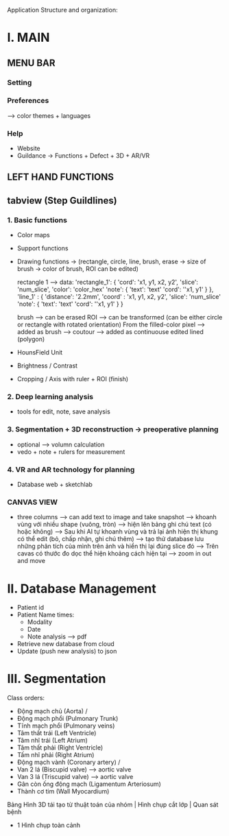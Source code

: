 Application Structure and organization:

# I. MAIN 
## MENU BAR
### Setting
### Preferences 
--> color themes + languages

### Help 
* Website 
* Guildance 
-> Functions + Defect + 3D + AR/VR

## LEFT HAND FUNCTIONS
## tabview (Step Guildlines)
### 1. Basic functions 
- Color maps
- Support functions
- Drawing functions -> (rectangle, circle, line, brush, erase -> size of brush -> color of brush, ROI can be edited)

    rectangle 1 --> data:
        'rectangle_1': {
            'cord': 'x1, y1, x2, y2',
            'slice': 'num_slice',
            'color': 'color_hex'
            'note': {
                'text': 'text'
                'cord': ''x1, y1'
            }
        },
        'line_1' : {
            'distance': '2.2mm',
            'coord' : 'x1, y1, x2, y2',
            'slice': 'num_slice'
            'note': {
                'text': 'text'
                'cord': ''x1, y1'
            }
        }
        
    brush --> can be erased
    ROI --> can be transformed (can be either circle or rectangle with rotated orientation)
    From the filled-color pixel --> added as brush --> coutour --> added as continuouse edited lined (polygon)
    
- HounsField Unit
- Brightness / Contrast
- Cropping / Axis with ruler + ROI (finish)

### 2. Deep learning analysis
- tools for edit, note, save analysis

### 3. Segmentation + 3D reconstruction -> preoperative planning
- optional --> volumn calculation
- vedo + note + rulers for measurement

### 4. VR and AR technology for planning
- Database web + sketchlab

### CANVAS VIEW
- three columns --> can add text to image and take snapshot
                --> khoanh vùng với nhiều shape (vuông, tròn) --> hiện lên bảng ghi chú text (có hoặc không)
                --> Sau khi AI tự khoanh vùng và trả lại ảnh hiện thị khung có thể edit (bỏ, chấp nhận, ghi chú thêm)
                --> tạo thử database lưu những phân tích của mình trên ảnh và hiển thị lại đúng slice đó 
                --> Trên cavas có thước đo dọc thể hiện khoảng cách hiện tại
                --> zoom in out and move


# II. Database Management 
- Patient id
- Patient Name
    times:
    - Modality
    - Date
    - Note analysis --> pdf
- Retrieve new database from cloud
- Update (push new analysis) to json

# III. Segmentation
Class orders:
- Động mạch chủ (Aorta) / 
- Động mạch phổi (Pulmonary Trunk)
- Tĩnh mạch phổi (Pulmonary veins) 
- Tâm thất trái (Left Ventricle)
- Tâm nhĩ trái (Left Atrium)
- Tâm thất phải (Right Ventricle)
- Tấm nhĩ phải (Right Atrium)
- Động mạch vành (Coronary artery) / 
- Van 2 lá (Biscupid valve) --> aortic valve
- Van 3 lá (Triscupid valve) --> aortic valve
- Gân còn ống động mạch (Ligamentum Arteriosum)
- Thành cơ tim (Wall Myocardium)


Bảng 
Hình 3D tái tạo từ thuật toán của nhóm | Hình chụp cắt lớp | Quan sát bệnh
+ 1 Hình chụp toàn cảnh